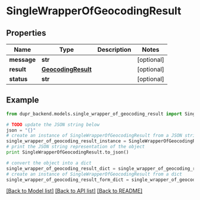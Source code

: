 # SingleWrapperOfGeocodingResult


## Properties
Name | Type | Description | Notes
------------ | ------------- | ------------- | -------------
**message** | **str** |  | [optional] 
**result** | [**GeocodingResult**](GeocodingResult.md) |  | [optional] 
**status** | **str** |  | [optional] 

## Example

```python
from dupr_backend.models.single_wrapper_of_geocoding_result import SingleWrapperOfGeocodingResult

# TODO update the JSON string below
json = "{}"
# create an instance of SingleWrapperOfGeocodingResult from a JSON string
single_wrapper_of_geocoding_result_instance = SingleWrapperOfGeocodingResult.from_json(json)
# print the JSON string representation of the object
print SingleWrapperOfGeocodingResult.to_json()

# convert the object into a dict
single_wrapper_of_geocoding_result_dict = single_wrapper_of_geocoding_result_instance.to_dict()
# create an instance of SingleWrapperOfGeocodingResult from a dict
single_wrapper_of_geocoding_result_form_dict = single_wrapper_of_geocoding_result.from_dict(single_wrapper_of_geocoding_result_dict)
```
[[Back to Model list]](../README.md#documentation-for-models) [[Back to API list]](../README.md#documentation-for-api-endpoints) [[Back to README]](../README.md)


